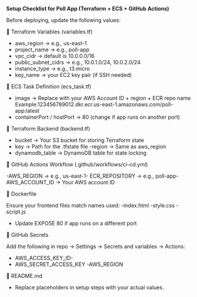 **Setup Checklist for Poll App (Terraform + ECS + GitHub Actions)**

Before deploying, update the following values:

🔹 Terraform Variables (variables.tf)

- aws_region → e.g., us-east-1
- project_name → e.g., poll-app
- vpc_cidr → default is 10.0.0.0/16
- public_subnet_cidrs → e.g., 10.0.1.0/24, 10.0.2.0/24
- instance_type → e.g., t3.micro
- key_name → your EC2 key pair (if SSH needed)

🔹 ECS Task Definition (ecs_task.tf)
- image → Replace with your AWS Account ID + region + ECR repo name
Example:123456789012.dkr.ecr.us-east-1.amazonaws.com/poll-app:latest
- containerPort / hostPort → 80 (change if app runs on another port)

🔹 Terraform Backend (backend.tf)

- bucket → Your S3 bucket for storing Terraform state
- key → Path for the .tfstate file
-region → Same as aws_region
- dynamodb_table → DynamoDB table for state locking

🔹 GitHub Actions Workflow (.github/workflows/ci-cd.yml)

 -AWS_REGION → e.g., us-east-1-
 ECR_REPOSITORY → e.g., poll-app-
 AWS_ACCOUNT_ID → Your AWS account ID

🔹 Dockerfile

 Ensure your frontend files match names used:
-index.html
-style.css
-script.js
- Update EXPOSE 80 if app runs on a different port

🔹 GitHub Secrets

Add the following in repo → Settings → Secrets and variables → Actions:
- AWS_ACCESS_KEY_ID-
- AWS_SECRET_ACCESS_KEY
-AWS_REGION

🔹 README.md
- Replace placeholders in setup steps with your actual values.

